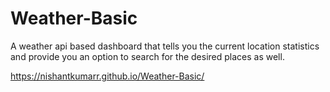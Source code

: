 # Weather-Basic
A weather api based dashboard that tells you the current location statistics and provide you an option to search for the desired places as well.

https://nishantkumarr.github.io/Weather-Basic/
